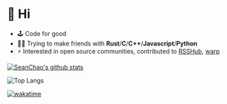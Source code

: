 # 👋 Hi

- 🕹 Code for good
- 👨‍💻 Trying to make friends with **Rust**/**C**/**C++**/**Javascript**/**Python**
- ⚡ Interested in open source communities, contributed to [RSSHub](https://github.com/DIYGod/RSSHub/), [warp](https://github.com/seanmonstar/warp)

[![SeanChao's github stats](https://i-github-readme-stats.vercel.app/api?username=seanchao&show_icons=true)](https://github.com/anuraghazra/github-readme-stats)

<!-- ![Most Used Langs Recently](https://i-github-readme-stats.vercel.app/api/wakatime?username=SeanChao&layout=compact&langs_count=8&custom_title=Most%20Recently%20Used) -->

![Top Langs](https://i-github-readme-stats.vercel.app/api/top-langs/?username=seanchao&layout=compact&hide=assembly,html&langs_count=8&card_width=445)

[![wakatime](https://wakatime.com/badge/user/0ec72971-aec8-4ee3-9db9-f97d912579e9.svg)](https://wakatime.com/@0ec72971-aec8-4ee3-9db9-f97d912579e9)
